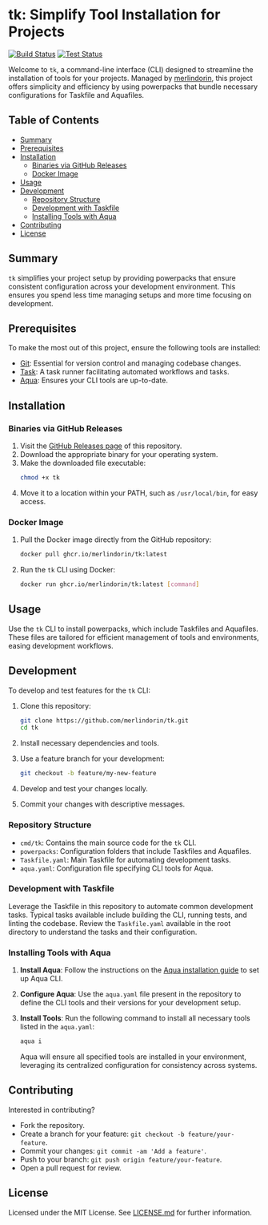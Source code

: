 
# tk: Simplify Tool Installation for Projects

[![Build Status](https://github.com/merlindorin/tk/actions/workflows/build.yml/badge.svg)](https://github.com/merlindorin/tk/actions/workflows/build.yml)
[![Test Status](https://github.com/merlindorin/tk/actions/workflows/test.yml/badge.svg)](https://github.com/merlindorin/tk/actions/workflows/test.yml)

Welcome to `tk`, a command-line interface (CLI) designed to streamline the installation of tools for your projects. Managed by [merlindorin](https://github.com/merlindorin), this project offers simplicity and efficiency by using powerpacks that bundle necessary configurations for Taskfile and Aquafiles.

## Table of Contents

- [Summary](#summary)
- [Prerequisites](#prerequisites)
- [Installation](#installation)
  - [Binaries via GitHub Releases](#binaries-via-github-releases)
  - [Docker Image](#docker-image)
- [Usage](#usage)
- [Development](#development)
  - [Repository Structure](#repository-structure)
  - [Development with Taskfile](#development-with-taskfile)
  - [Installing Tools with Aqua](#installing-tools-with-aqua)
- [Contributing](#contributing)
- [License](#license)

## Summary

`tk` simplifies your project setup by providing powerpacks that ensure consistent configuration across your development environment. This ensures you spend less time managing setups and more time focusing on development.

## Prerequisites

To make the most out of this project, ensure the following tools are installed:

- [Git](https://git-scm.com): Essential for version control and managing codebase changes.
- [Task](https://taskfile.dev/): A task runner facilitating automated workflows and tasks.
- [Aqua](https://aquaproj.github.io): Ensures your CLI tools are up-to-date.

## Installation

### Binaries via GitHub Releases

1. Visit the [GitHub Releases page](https://github.com/merlindorin/tk/releases) of this repository.
2. Download the appropriate binary for your operating system.
3. Make the downloaded file executable:
   ```bash
   chmod +x tk
   ```
4. Move it to a location within your PATH, such as `/usr/local/bin`, for easy access.

### Docker Image

1. Pull the Docker image directly from the GitHub repository:
   ```bash
   docker pull ghcr.io/merlindorin/tk:latest
   ```
2. Run the `tk` CLI using Docker:
   ```bash
   docker run ghcr.io/merlindorin/tk:latest [command]
   ```

## Usage

Use the `tk` CLI to install powerpacks, which include Taskfiles and Aquafiles. These files are tailored for efficient management of tools and environments, easing development workflows.

## Development

To develop and test features for the `tk` CLI:

1. Clone this repository:
   ```bash
   git clone https://github.com/merlindorin/tk.git
   cd tk
   ```

2. Install necessary dependencies and tools.
3. Use a feature branch for your development:
   ```bash
   git checkout -b feature/my-new-feature
   ```
4. Develop and test your changes locally.
5. Commit your changes with descriptive messages.

### Repository Structure

- `cmd/tk`: Contains the main source code for the `tk` CLI.
- `powerpacks`: Configuration folders that include Taskfiles and Aquafiles.
- `Taskfile.yaml`: Main Taskfile for automating development tasks.
- `aqua.yaml`: Configuration file specifying CLI tools for Aqua.

### Development with Taskfile

Leverage the Taskfile in this repository to automate common development tasks. Typical tasks available include building the CLI, running tests, and linting the codebase. Review the `Taskfile.yaml` available in the root directory to understand the tasks and their configuration.

### Installing Tools with Aqua

1. **Install Aqua**: Follow the instructions on the [Aqua installation guide](https://aquaproj.github.io/docs/install) to set up Aqua CLI.

2. **Configure Aqua**: Use the `aqua.yaml` file present in the repository to define the CLI tools and their versions for your development setup.

3. **Install Tools**: Run the following command to install all necessary tools listed in the `aqua.yaml`:
   ```bash
   aqua i
   ```

   Aqua will ensure all specified tools are installed in your environment, leveraging its centralized configuration for consistency across systems.

## Contributing

Interested in contributing?

- Fork the repository.
- Create a branch for your feature: `git checkout -b feature/your-feature`.
- Commit your changes: `git commit -am 'Add a feature'`.
- Push to your branch: `git push origin feature/your-feature`.
- Open a pull request for review.

## License

Licensed under the MIT License. See [LICENSE.md](./LICENSE.md) for further information.
